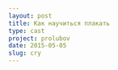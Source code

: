 ```yaml
---
layout: post
title: Как научиться плакать
type: cast
project: prolubov
date: 2015-05-05
slug: cry
---
```

